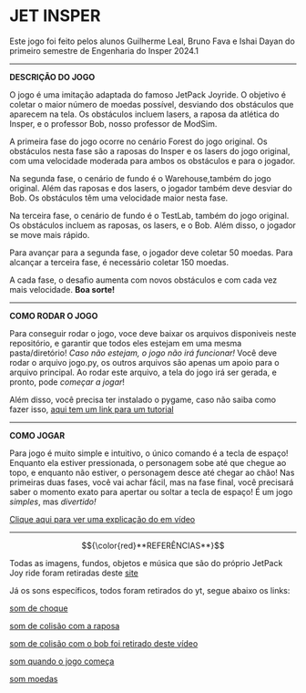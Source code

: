 # JET INSPER
Este jogo foi feito pelos alunos Guilherme Leal, Bruno Fava e Ishai Dayan do primeiro semestre de Engenharia do Insper 2024.1

____

**DESCRIÇÃO DO JOGO**

O jogo é uma imitação adaptada do famoso JetPack Joyride. O objetivo é coletar o maior número de moedas possível, desviando dos obstáculos que aparecem na tela. Os obstáculos incluem lasers, a raposa da atlética do Insper, e o professor Bob, nosso professor de ModSim.

A primeira fase do jogo ocorre no cenário Forest do jogo original. Os obstáculos nesta fase são a raposas do Insper e os lasers do jogo original, com uma velocidade moderada para ambos os obstáculos e para o jogador.

Na segunda fase, o cenário de fundo é o Warehouse,também do jogo original. Além das raposas e dos lasers, o jogador também deve desviar do Bob. Os obstáculos têm uma velocidade maior nesta fase.

Na terceira fase, o cenário de fundo é o TestLab, também do jogo original. Os obstáculos incluem as raposas, os lasers, e o Bob. Além disso, o jogador se move mais rápido.

Para avançar para a segunda fase, o jogador deve coletar 50 moedas. Para alcançar a terceira fase, é necessário coletar 150 moedas.

A cada fase, o desafio aumenta com novos obstáculos e com cada vez mais velocidade. **Boa sorte!**

___

**COMO RODAR O JOGO**

Para conseguir rodar o jogo, voce deve baixar os arquivos disponiveis neste repositório, e garantir que todos eles estejam em uma mesma pasta/diretório! *Caso não estejam, o jogo não irá funcionar!* Você deve rodar o arquivo jogo.py, os outros arquivos são apenas um apoio para o arquivo principal. Ao rodar este arquivo, a tela do jogo irá ser gerada, e pronto, pode *começar a jogar*!

Além disso, você precisa ter instalado o pygame, caso não saiba como fazer isso, [aqui tem um link para um tutorial](https://petlja.org/biblioteka/r/lekcije/TxtProgInPythonEng/03_pygame-03_pygame_01_intro#:~:text=Just%20type%20pip3%20install%20pygame,3%20%2Dm%20pip%20install%20pygame%20.)
___

**COMO JOGAR**

Para jogo é muito simple e intuitivo, o único comando é a tecla de espaço! Enquanto ela estiver pressionada, o personagem sobe até que chegue ao topo, e enquanto não estiver, o personagem desce até chegar ao chão! Nas primeiras duas fases, você vai achar fácil, mas na fase final, você precisará saber o momento exato para apertar ou soltar a tecla de espaço! É um jogo *simples*, mas *divertido!*

[Clique aqui para ver uma explicação do em vídeo](https://youtu.be/2yycGEFCNYE?si=ADAOsP_U89KsQ5OM)

___

$${\color{red}**REFERÊNCIAS**}$$

Todas as imagens, fundos, objetos e música que são do próprio JetPack Joy ride foram retiradas deste [site](https://jetpackjoyride.fandom.com/wiki/Backgrounds)

Já os sons específicos, todos foram retirados do yt, segue abaixo os links: 

[som de choque](https://www.youtube.com/watch?v=Pf2fUXzbfvE)

[som de colisão com a raposa](https://www.youtube.com/watch?v=r5L0QgZOGG4)

[som de colisão com o bob foi retirado deste vídeo](https://youtu.be/NPbWhDaESds?si=lbKSESh3FhmGoR7l)

[som quando o jogo começa](https://youtube.com/shorts/ZuouNp7KsCg?si=A83jZ3s7aX8MC7-2)

[som moedas](https://www.youtube.com/watch?v=cTWE42VwZO0)







